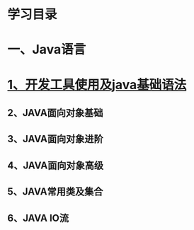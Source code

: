 # 学习目录

# 一、Java语言

#  [1、开发工具使用及java基础语法](docs\Day1.md) 

## 2、JAVA面向对象基础

## 3、JAVA面向对象进阶

## 4、JAVA面向对象高级

## 5、JAVA常用类及集合

## 6、JAVA IO流

